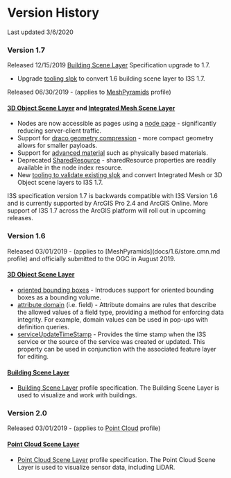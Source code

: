 Version History
===============================================
Last updated 3/6/2020
### Version 1.7

Released 12/15/2019 [Building Scene Layer](docs/1.7/BSL_ReadMe.md) Specification upgrade to 1.7.
- Upgrade [tooling slpk](i3s_converter/i3s_converter_ReadMe.md) to convert 1.6 building scene layer to I3S 1.7.

Released 06/30/2019 - (applies to [MeshPyramids](docs/1.7/store.cmn.md) profile)

#### [3D Object Scene Layer](docs/1.7/3Dobject_ReadMe.md) and [Integrated Mesh Scene Layer](docs/1.7/IntegratedMesh_ReadMe.md)

  - Nodes are now accessible as pages using a [node page](docs/1.7/nodePageDefinition.cmn.md) - significantly reducing server-client traffic.
  - Support for [draco geometry compression](docs/1.7/compressedAttributes.cmn.md) - more compact geometry allows for smaller payloads.
  - Support for [advanced material](docs/1.7/materialDefinitions.cmn.md) such as physically based materials.
  - Deprecated [SharedResource](docs/1.7/sharedResource.cmn.md) - sharedResource properties are readily available in the node index resource.
  - New [tooling to validate existing slpk](i3s_converter/i3s_converter_ReadMe.md) and convert Integrated Mesh or 3D Object scene layers to I3S 1.7.

I3S specification version 1.7 is backwards compatible with I3S Version 1.6 and is currently supported by ArcGIS Pro 2.4 and ArcGIS Online.  More support of I3S 1.7 across the ArcGIS platform will roll out in upcoming releases.

### Version 1.6

Released 03/01/2019 - (applies to [MeshPyramids](docs/1.6/store.cmn.md profile) and officially submitted to the OGC in August 2019.

#### [3D Object Scene Layer](docs/1.6/3Dobject_ReadMe.md)
- [oriented bounding boxes](docs/1.6/obb.cmn.md) - Introduces support for oriented bounding boxes as a bounding volume.
- [attribute domain](docs/1.6/domain.cmn.md) (i.e. field) - Attribute domains are rules that describe the allowed values of a field type, providing a method for enforcing data integrity.  For example, domain values can be used in pop-ups with definition queries.
- [serviceUpdateTimeStamp](docs/1.6/serviceUpdateTimeStamp.cmn.md) - Provides the time stamp when the I3S service or the source of the service was created or updated. This property can be used in conjunction with the associated feature layer for editing.

#### [Building Scene Layer](docs/1.6/BSL_ReadMe.md)
- [Building Scene Layer](docs/1.6/BSL_ReadMe.md) profile specification. The Building Scene Layer is used to visualize and work with buildings.

### Version 2.0

Released 03/01/2019  - (applies to [Point Cloud](docs/1.6/store.cmn.md) profile)

#### [Point Cloud Scene Layer](docs/2.0/pcsl_ReadMe.md)

- [Point Cloud Scene Layer](docs/2.0/pcsl_ReadMe.md) profile specification.  The Point Cloud Scene Layer is used to visualize sensor data, including LiDAR.
